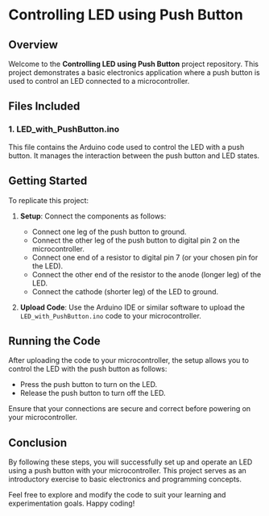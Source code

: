 # Controlling LED using Push Button

## Overview

Welcome to the **Controlling LED using Push Button** project repository. This project demonstrates a basic electronics application where a push button is used to control an LED connected to a microcontroller.

## Files Included

### 1. LED_with_PushButton.ino

This file contains the Arduino code used to control the LED with a push button. It manages the interaction between the push button and LED states.

## Getting Started

To replicate this project:

1. **Setup**: Connect the components as follows:
   - Connect one leg of the push button to ground.
   - Connect the other leg of the push button to digital pin 2 on the microcontroller.
   - Connect one end of a resistor to digital pin 7 (or your chosen pin for the LED).
   - Connect the other end of the resistor to the anode (longer leg) of the LED.
   - Connect the cathode (shorter leg) of the LED to ground.

2. **Upload Code**: Use the Arduino IDE or similar software to upload the `LED_with_PushButton.ino` code to your microcontroller.

## Running the Code

After uploading the code to your microcontroller, the setup allows you to control the LED with the push button as follows:

- Press the push button to turn on the LED.
- Release the push button to turn off the LED.

Ensure that your connections are secure and correct before powering on your microcontroller.

## Conclusion

By following these steps, you will successfully set up and operate an LED using a push button with your microcontroller. This project serves as an introductory exercise to basic electronics and programming concepts.

Feel free to explore and modify the code to suit your learning and experimentation goals. Happy coding!

